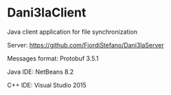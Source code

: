 # Dani3laClient
Java client application for file synchronization

Server: https://github.com/FiordiStefano/Dani3laServer

Messages format: Protobuf 3.5.1

Java IDE: NetBeans 8.2

C++ IDE: Visual Studio 2015
